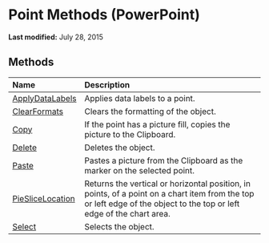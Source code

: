 
# Point Methods (PowerPoint)

 **Last modified:** July 28, 2015


## Methods



|**Name**|**Description**|
|:-----|:-----|
| [ApplyDataLabels](49bd00ab-d1d1-563f-b5ce-e0a575a97a5c.md)|Applies data labels to a point.|
| [ClearFormats](02c805e5-5d5b-745e-f272-4c4dcdd209a5.md)|Clears the formatting of the object.|
| [Copy](85bd2c66-986b-291d-9de2-53d5e3e81202.md)|If the point has a picture fill, copies the picture to the Clipboard.|
| [Delete](5df17bb7-5f73-be23-43b8-fbda66b6007e.md)|Deletes the object.|
| [Paste](4f6304f2-8cb6-8956-38ff-8718a25aa3ef.md)|Pastes a picture from the Clipboard as the marker on the selected point.|
| [PieSliceLocation](9af5f72b-3626-9f49-09e5-6fdde51f238e.md)|Returns the vertical or horizontal position, in points, of a point on a chart item from the top or left edge of the object to the top or left edge of the chart area.|
| [Select](824bd71d-6397-d9cd-d9b4-760e711f8859.md)|Selects the object.|
